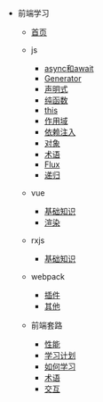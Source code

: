 
- 前端学习

  - [首页](./README.md)
  - js
    - [async和await](javascript/async&await.md)
    - [Generator](javascript/Generator.md)
    - [声明式](javascript/声明式.md)
    - [纯函数](javascript/纯函数.md)
    - [this](javascript/this语法.md.md)
    - [作用域](javascript/作用域.md)
    - [依赖注入](javascript/依赖注入.md)
    - [对象](javascript/对象.md)
    - [术语](javascript/术语.md)
    - [Flux](javascript/状态管理Flux.md)
    - [递归](javascript/递归.md)

  - vue
    - [基础知识](vue/基础知识.md)
    - [渲染](vue/渲染.md)
  
  - rxjs
    - [基础知识](rxjs/基础知识.md)
  
  - webpack
    - [插件](webpack之学习篇/plugin.md)
    - [其他](webpack之学习篇/杂项.md)
  
  - 前端套路
    - [性能](前端套路/如何降低Javascript解析导致的性能问题.md)
    - [学习计划](前端套路/学习计划.md)
    - [如何学习](前端套路/如何学习.md)
    - [术语](前端套路/术语.md)
    - [交互](前端套路/用户与浏览器交互过程.md)

